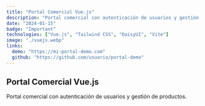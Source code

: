 ```yaml
---
title: "Portal Comercial Vue.js"
description: "Portal comercial con autenticación de usuarios y gestión de productos."
date: "2024-01-15"
badge: "Important"
technologies: ["Vue.js", "Tailwind CSS", "DaisyUI", "Vite"]
image: "./vuejs.webp"
links:
  demo: "https://mi-portal-demo.com"
  github: "https://github.com/usuario/portal-demo"
---
```


## Portal Comercial Vue.js

Portal comercial con autenticación de usuarios y gestión de productos.
